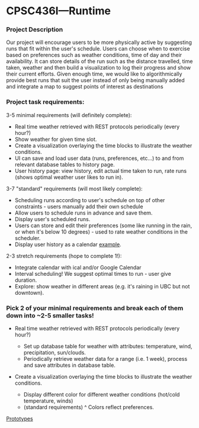 # CPSC436I—Runtime

### Project Description
Our project will encourage users to be more physically active by suggesting runs that fit within the user's schedule. Users can choose when to exercise based on preferences such as weather conditions, time of day and their availability. It can store details of the run such as the distance travelled, time taken, weather and then build a visualization to log their progress and show their current efforts. Given enough time, we would like to algorithmically provide best runs that suit the user instead of only being manually added and integrate a map to suggest points of interest as destinations
### Project task requirements:
3-5 minimal requirements (will definitely complete):
  - Real time weather retrieved with REST protocols periodically (every hour?)
  - Show weather for given time slot.
  - Create a visualization overlaying the time blocks to illustrate the weather conditions. 
  - UI can save and load user data (runs, preferences, etc...) to and from relevant database tables to history page.
  - User history page: view history, edit actual time taken to run, rate runs (shows optimal weather user likes to run in).
  
3-7 "standard" requirements (will most likely complete):
  - Scheduling runs according to user's schedule on top of other constraints - users manually add their own schedule
  - Allow users to schedule runs in advance and save them. 
  - Display user's scheduled runs.
  - Users can store and edit their preferences (some like running in the rain, or when it's below 10 degrees) - used to rate weather conditions in the scheduler.
  - Display user history as a calendar [example](https://fullcalendar.io/).
  
2-3 stretch requirements (hope to complete 1!):
  - Integrate calendar with ical and/or Google Calendar
  - Interval scheduling! We suggest optimal times to run - user give duration.
  - Explore: show weather in different areas (e.g. it's raining in UBC but not downtown).
  
### Pick 2 of your minimal requirements and break each of them down into ~2-5 smaller tasks!
* Real time weather retrieved with REST protocols periodically (every hour?)
  - Set up database table for weather with attributes: temperature, wind, precipitation, sun/clouds.
  - Periodically retrieve weather data for a range (i.e. 1 week), process and save attributes in database table. 
  
* Create a visualization overlaying the time blocks to illustrate the weather conditions. 
  - Display different color for different weather conditions (hot/cold temperature, winds)
  - (standard requirements) ^ Colors reflect preferences. 

[Prototypes](https://github.com/mostlyfabulous/CPSC436I-Project/blob/master/CPSC436-Prototype.pdf)
